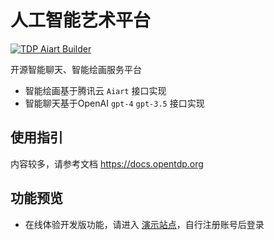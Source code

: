 # 人工智能艺术平台

[![TDP Aiart Builder](https://github.com/opentdp/tdp-aiart/actions/workflows/release.yml/badge.svg)](https://github.com/opentdp/tdp-aiart/actions/workflows/release.yml)

开源智能聊天、智能绘画服务平台

- 智能绘画基于腾讯云 `Aiart` 接口实现
- 智能聊天基于OpenAI `gpt-4` `gpt-3.5` 接口实现

## 使用指引

内容较多，请参考文档 <https://docs.opentdp.org>

## 功能预览

- 在线体验开发版功能，请进入 [演示站点](https://aiart.opentdp.org)，自行注册账号后登录
